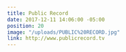 ```yaml
---
title: Public Record
date: 2017-12-11 14:06:00 -05:00
position: 20
image: "/uploads/PUBLIC%20RECORD.jpg"
link: http://www.publicrecord.tv
---
```


